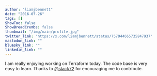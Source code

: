 ```yaml
---
author: "liamjbennett"
date: "2016-07-26"
tags: []
ShowToc: false
ShowBreadCrumbs: false
thumbnail: "/img/main/profile.jpg"
twitter_link: "https://x.com/liamjbennett/status/757944665735847937"
mastodon_link: ""
bluesky_link: ""
linkedin_link: ""
---
```


I am really enjoying working on Terraform today. The code base is very easy to learn. Thanks to [@stack72](https://x.com/stack72) for encouraging me to contribute.

